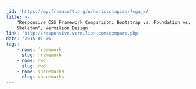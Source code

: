 ```yaml
---
_id: 'https://my.framasoft.org/u/borisschapira/?cga_kA'
title: >-
    "Responsive CSS Framework Comparison: Bootstrap vs. Foundation vs.
    Skeleton", Vermilion Design
link: 'http://responsive.vermilion.com/compare.php'
date: '2015-01-06'
tags:
    - name: framework
      slug: framework
    - name: rwd
      slug: rwd
    - name: sharemarks
      slug: sharemarks
---
```


<div class="markdown"><p></p></div>
